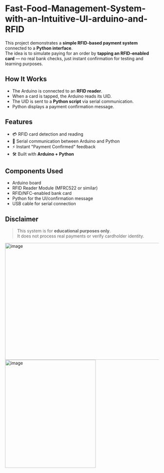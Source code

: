 # Fast-Food-Management-System-with-an-Intuitive-UI-arduino-and-RFID

This project demonstrates a **simple RFID-based payment system** connected to a **Python interface**.  
The idea is to simulate paying for an order by **tapping an RFID-enabled card** — no real bank checks, just instant confirmation for testing and learning purposes.

## How It Works
- The Arduino is connected to an **RFID reader**.
- When a card is tapped, the Arduino reads its UID.
- The UID is sent to a **Python script** via serial communication.
- Python displays a payment confirmation message.

## Features
- 💳 RFID card detection and reading
- 🔄 Serial communication between Arduino and Python
- ⚡ Instant "Payment Confirmed" feedback
- 🛠 Built with **Arduino + Python**

## Components Used
- Arduino board
- RFID Reader Module (MFRC522 or similar)
- RFID/NFC-enabled bank card
- Python for the UI/confirmation message
- USB cable for serial connection

## Disclaimer
> This system is for **educational purposes only**.  
> It does not process real payments or verify cardholder identity.

<img width="705" height="382" alt="image" src="https://github.com/user-attachments/assets/5b7bfa17-765e-45ce-a559-526944d56502" />
<img width="297" height="353" alt="image" src="https://github.com/user-attachments/assets/e6d8ccf4-b86a-4068-892e-35832a86992c" />

